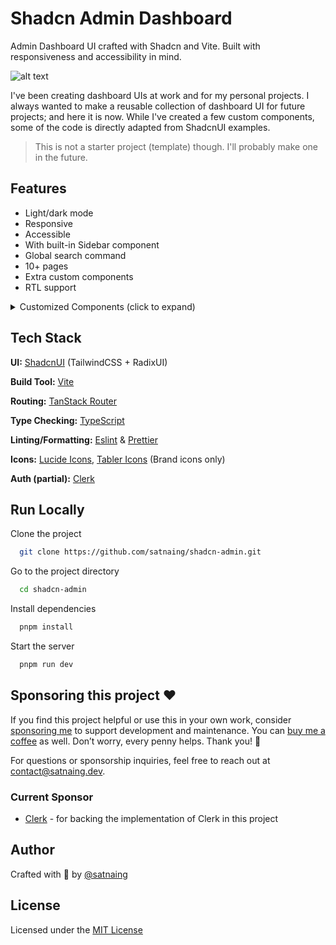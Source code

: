 # Shadcn Admin Dashboard

Admin Dashboard UI crafted with Shadcn and Vite. Built with responsiveness and accessibility in mind.

![alt text](public/images/shadcn-admin.png)

I've been creating dashboard UIs at work and for my personal projects. I always wanted to make a reusable collection of dashboard UI for future projects; and here it is now. While I've created a few custom components, some of the code is directly adapted from ShadcnUI examples.

> This is not a starter project (template) though. I'll probably make one in the future.

## Features

- Light/dark mode
- Responsive
- Accessible
- With built-in Sidebar component
- Global search command
- 10+ pages
- Extra custom components
- RTL support

<details>
<summary>Customized Components (click to expand)</summary>

This project uses Shadcn UI components, but some have been slightly modified for better RTL (Right-to-Left) support and other improvements. These customized components differ from the original Shadcn UI versions.

If you want to update components using the Shadcn CLI (e.g., `npx shadcn@latest add <component>`), it's generally safe for non-customized components. For the listed customized ones, you may need to manually merge changes to preserve the project's modifications and avoid overwriting RTL support or other updates.

> If you don't require RTL support, you can safely update the 'RTL Updated Components' via the Shadcn CLI, as these changes are primarily for RTL compatibility. The 'Modified Components' may have other customizations to consider.

### Modified Components

- scroll-area
- sonner

### RTL Updated Components

- alert-dialog
- calendar
- command
- dialog
- dropdown-menu
- select
- table
- sheet
- sidebar
- switch

**Notes:**

- **Modified Components**: These have general updates, potentially including RTL adjustments.
- **RTL Updated Components**: These have specific changes for RTL language support (e.g., layout, positioning).
- For implementation details, check the source files in `src/components/ui/`.
- All other Shadcn UI components in the project are standard and can be safely updated via the CLI.

</details>

## Tech Stack

**UI:** [ShadcnUI](https://ui.shadcn.com) (TailwindCSS + RadixUI)

**Build Tool:** [Vite](https://vitejs.dev/)

**Routing:** [TanStack Router](https://tanstack.com/router/latest)

**Type Checking:** [TypeScript](https://www.typescriptlang.org/)

**Linting/Formatting:** [Eslint](https://eslint.org/) & [Prettier](https://prettier.io/)

**Icons:** [Lucide Icons](https://lucide.dev/icons/), [Tabler Icons](https://tabler.io/icons) (Brand icons only)

**Auth (partial):** [Clerk](https://go.clerk.com/GttUAaK)

## Run Locally

Clone the project

```bash
  git clone https://github.com/satnaing/shadcn-admin.git
```

Go to the project directory

```bash
  cd shadcn-admin
```

Install dependencies

```bash
  pnpm install
```

Start the server

```bash
  pnpm run dev
```

## Sponsoring this project ❤️

If you find this project helpful or use this in your own work, consider [sponsoring me](https://github.com/sponsors/satnaing) to support development and maintenance. You can [buy me a coffee](https://buymeacoffee.com/satnaing) as well. Don’t worry, every penny helps. Thank you! 🙏

For questions or sponsorship inquiries, feel free to reach out at [contact@satnaing.dev](mailto:contact@satnaing.dev).

### Current Sponsor

- [Clerk](https://go.clerk.com/GttUAaK) - for backing the implementation of Clerk in this project

## Author

Crafted with 🤍 by [@satnaing](https://github.com/satnaing)

## License

Licensed under the [MIT License](https://choosealicense.com/licenses/mit/)
